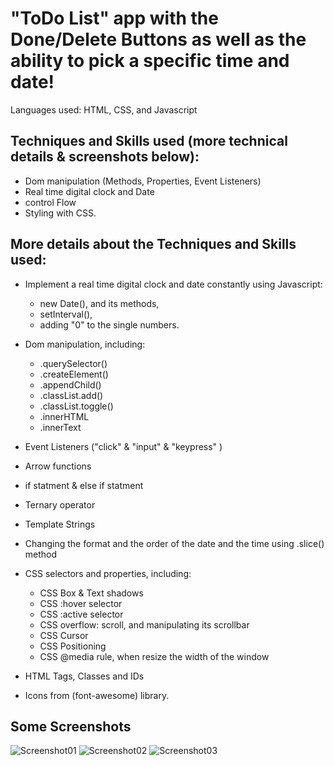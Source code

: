 # "ToDo List" app with the Done/Delete Buttons as well as the ability to pick a specific time and date!

Languages used: HTML, CSS, and Javascript

## Techniques and Skills used (more technical details & screenshots below):
- Dom manipulation (Methods, Properties, Event Listeners)
- Real time digital clock and Date
- control Flow
- Styling with CSS.

## More details about the Techniques and Skills used:
- Implement a real time digital clock and date constantly using Javascript:
	- new Date(), and its methods,
	- setInterval(),
	- adding "0" to the single numbers.
- Dom manipulation, including:
	- .querySelector()
	- .createElement()
	- .appendChild()
	- .classList.add()
	- .classList.toggle()
	- .innerHTML
	- .innerText
- Event Listeners ("click" & "input" & "keypress" )
- Arrow functions
- if statment & else if statment
- Ternary operator
- Template Strings
- Changing the format and the order of the date and the time using .slice() method

- CSS selectors and properties, including:
	- CSS Box & Text shadows
	- CSS :hover selector
	- CSS :active selector
	- CSS overflow: scroll, and manipulating its scrollbar
	- CSS Cursor
	- CSS Positioning
	- CSS @media rule, when resize the width of the window

- HTML Tags, Classes and IDs
- Icons from (font-awesome) library.

## Some Screenshots

![Screenshot01](https://user-images.githubusercontent.com/93922346/169599774-cff6fe1e-efff-4d83-bdee-3f1f1b0bd57a.JPG)
![Screenshot02](https://user-images.githubusercontent.com/93922346/169599794-d213a752-57ca-4967-8666-8a03ae2cb2ab.JPG)
![Screenshot03](https://user-images.githubusercontent.com/93922346/169599806-8268bf75-8524-418d-92a3-c5509e9c7dfc.JPG)
